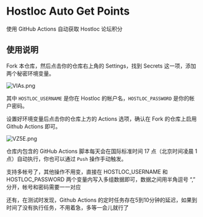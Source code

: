 # Hostloc Auto Get Points
使用 GitHub Actions 自动获取 Hostloc 论坛积分

## 使用说明

Fork 本仓库，然后点击你的仓库右上角的 Settings，找到 Secrets 这一项，添加两个秘密环境变量。

![VIAs.png](https://img.xirikm.net/images/VIAs.png)

其中 `HOSTLOC_USERNAME` 是你在 Hostloc 的帐户名，`HOSTLOC_PASSWORD` 是你的帐户密码。

设置好环境变量后点击你的仓库上方的 Actions 选项，确认在 Fork 的仓库上启用 Github Actions 即可。

![VZ5E.png](https://img.xirikm.net/images/VZ5E.png)

仓库内包含的 GitHub Actions 脚本每天会在国际标准时间 17 点（北京时间凌晨 1 点）自动执行，你也可以通过 `Push` 操作手动触发。

支持多帐号了，其他操作不用变，直接在 HOSTLOC_USERNAME 和 HOSTLOC_PASSWORD 两个变量内写入多组数据即可，数据之间用半角逗号 “,” 分开，帐号和密码需要一一对应

还有，在测试时发现，Github Actions 的定时任务存在5到10分钟的延迟，如果到时间了没有执行任务，不用着急，多等一会儿就行了
